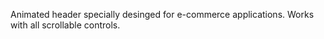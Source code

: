 Animated header specially desinged for e-commerce applications. Works with all scrollable controls.
